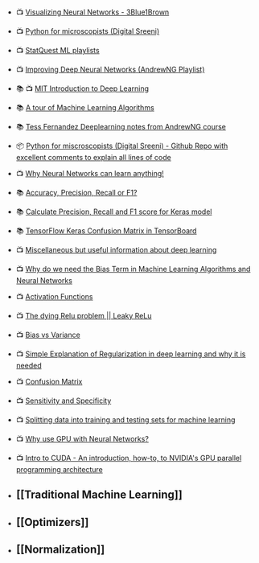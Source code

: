 
- 📺 [Visualizing Neural Networks - 3Blue1Brown](https://www.youtube.com/watch?v=aircAruvnKk&list=PLZHQObOWTQDNU6R1_67000Dx_ZCJB-3pi) 
- 📺 [Python for microscopists (Digital Sreeni)](https://www.youtube.com/playlist?list=PLZsOBAyNTZwbIjGnolFydAN33gyyGP7lT)
- 📺 [StatQuest ML playlists](https://www.youtube.com/c/joshstarmer/playlists)
- 📺 [Improving Deep Neural Networks (AndrewNG Playlist)](https://www.youtube.com/playlist?list=PLkDaE6sCZn6Hn0vK8co82zjQtt3T2Nkqc)
- 📚 📺 [MIT Introduction to Deep Learning](http://introtodeeplearning.com/index.html)
- 📚 [A tour of Machine Learning Algorithms](https://machinelearningmastery.com/a-tour-of-machine-learning-algorithms/)
- 📚 [Tess Fernandez Deeplearning notes from AndrewNG course](https://github.com/proy9714/Tess-Fernandez-DeepLearning-Notes)
- 📦 [Python for miscroscopists (Digital Sreeni) -  Github Repo with excellent comments to explain all lines of code](https://github.com/bnsreenu/python_for_microscopists)
- 📺 [Why Neural Networks can learn anything!](https://www.youtube.com/watch?v=0QczhVg5HaI&list=WL&index=26)
- 📚 [Accuracy, Precision, Recall or F1?](https://towardsdatascience.com/accuracy-precision-recall-or-f1-331fb37c5cb9)
- 📚 [Calculate Precision, Recall and F1 score for Keras model](https://androidkt.com/precision-recall-and-f1/#:~:text=Compute%20Precision%2C%20Recall%2C%20F1%20score%20for%20each%20epoch.&text=Keras%20allows%20us%20to%20access,to%20compute%20the%20desired%20quantities.&text=Above%20code%20compute%20Precision%2C%20Recall,using%20the%20whole%20validation%20data.)
- 📚 [TensorFlow Keras Confusion Matrix in TensorBoard](https://androidkt.com/keras-confusion-matrix-in-tensorboard/)
- 📺 [Miscellaneous but useful information about deep learning](https://www.youtube.com/watch?v=ccdssX4rIh8&list=PLZsOBAyNTZwZusFFxso3rZNRN_a1llepp)
- 📺 [Why do we need the Bias Term in Machine Learning Algorithms and Neural Networks](https://www.youtube.com/watch?v=fMAElNVN4S0)
- 📺 [Activation Functions](https://www.youtube.com/watch?v=s-V7gKrsels)
- 📺 [The dying Relu problem || Leaky ReLu](https://www.youtube.com/watch?v=Y-ruNSdpZ0Q)
- 📺 [Bias vs Variance](https://www.youtube.com/watch?v=EuBBz3bI-aA)  
- 📺 [Simple Explanation of Regularization in deep learning and why it is needed](https://www.youtube.com/watch?v=CgbbvozFgXo)
- 📺 [Confusion Matrix](https://www.youtube.com/watch?v=Kdsp6soqA7o&list=PLblh5JKOoLUICTaGLRoHQDuF_7q2GfuJF&index=3)
- 📺 [Sensitivity and Specificity](https://www.youtube.com/watch?v=vP06aMoz4v8&list=PLblh5JKOoLUICTaGLRoHQDuF_7q2GfuJF&index=4)
- 📺 [Splitting data into training and testing sets for machine learning](https://www.youtube.com/watch?v=BAiMKBrFntc&list=PLZsOBAyNTZwaQB9nUTYUYNhz7b22bAJYY&index=4)
- 📺 [Why use GPU with Neural Networks?](https://www.youtube.com/playlist?list=PLTl9hO2Oobd8yB9k58mHaeqERAlsuYKmj)
- 📺 [Intro to CUDA - An introduction, how-to, to NVIDIA's GPU parallel programming architecture](https://www.youtube.com/watch?v=IzU4AVcMFys)
- ## [[Traditional Machine Learning]]

- ## [[Optimizers]]

- ## [[Normalization]]
